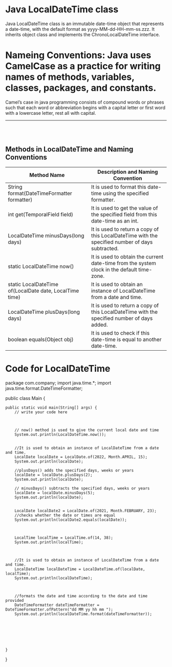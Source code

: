 # Java LocalDateTime class
Java LocalDateTime class is an immutable date-time object that represents a date-time, with the default format as yyyy-MM-dd-HH-mm-ss.zzz. It inherits object class and implements the ChronoLocalDateTime interface.


# Nameing Conventions: Java uses CamelCase as a practice for writing names of methods, variables, classes, packages, and constants. 

Camel’s case in java programming consists of compound words or phrases such that each word or abbreviation begins with a capital letter or first word with a lowercase letter, rest all with capital.


---
<br></br>
## Methods in LocalDateTime and Naming Conventions
| Method Name | Description and Naming Convention |
|---|---|
| String format(DateTimeFormatter formatter)	| It is used to format this date-time using the specified formatter.
|int get(TemporalField field)|	It is used to get the value of the specified field from this date-time as an int.|
|LocalDateTime minusDays(long days)|	It is used to return a copy of this LocalDateTime with the specified number of days subtracted.|
|static LocalDateTime now()	|It is used to obtain the current date-time from the system clock in the default time-zone.|
|static LocalDateTime of(LocalDate date, LocalTime time)	|It is used to obtain an instance of LocalDateTime from a date and time.|
|LocalDateTime plusDays(long days)	|It is used to return a copy of this LocalDateTime with the specified number of days added.|
|boolean equals(Object obj)	|It is used to check if this date-time is equal to another date-time.|





# Code for LocalDateTime 



package com.company;
import java.time.*;
import java.time.format.DateTimeFormatter;

public class Main {




    public static void main(String[] args) {
        // write your code here



        // now() method is used to give the current local date and time
        System.out.println(LocalDateTime.now());


        //It is used to obtain an instance of LocalDateTime from a date and time.
        LocalDate localDate = LocalDate.of(2022, Month.APRIL, 15);
        System.out.println(localDate);

        //plusDays() adds the specified days, weeks or years
        localDate = localDate.plusDays(2);
        System.out.println(localDate);

        // minusDays() subtracts the specified days, weeks or years
        localDate = localDate.minusDays(5);
        System.out.println(localDate);


        LocalDate localDate2 = LocalDate.of(2021, Month.FEBRUARY, 23);
        //checks whether the date or times are equal
        System.out.println(localDate2.equals(localDate));



        LocalTime localTime = LocalTime.of(14, 38);
        System.out.println(localTime);



        //It is used to obtain an instance of LocalDateTime from a date and time.
        LocalDateTime localDateTime = LocalDateTime.of(localDate, localTime);
        System.out.println(localDateTime);



        //formats the date and time according to the date and time provided
        DateTimeFormatter dateTimeFormatter = DateTimeFormatter.ofPattern("dd MM yy hh mm ");
        System.out.println(localDateTime.format(dateTimeFormatter));







    }
}
